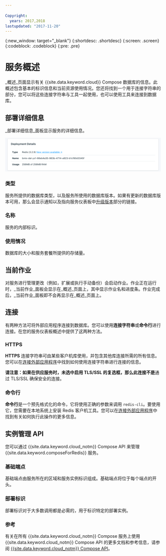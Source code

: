 ```yaml
---

Copyright:
  years: 2017,2018
lastupdated: "2017-11-20"
---
```


{:new_window: target="_blank"}
{:shortdesc: .shortdesc}
{:screen: .screen}
{:codeblock: .codeblock}
{:pre: .pre}

# 服务概述

_概述_页面显示有关 {{site.data.keyword.cloud}} Compose 数据库的信息。此概述包含基本的标识信息和当前资源使用情况。您还将找到一个用于连接字符串的部分，您可以将这些连接字符串与工具一起使用，也可以使用工具来连接到数据库。

## 部署详细信息

_部署详细信息_面板显示服务的详细信息。

![部署详细信息](./images/redis-deployment-details.png "“部署详细信息”面板的视图")

### 类型

服务所提供的数据库类型，以及服务所使用的数据库版本。如果有更新的数据库版本可用，那么会显示通知以及指向服务仪表板中[升级版本](/docs/services/ComposeForRedis/dashboard-settings.html#upgrade-version)部分的链接。

### 名称

服务的内部标识。

### 使用情况

数据库的大小和服务套餐所提供的存储量。

## 当前作业

对服务进行管理更改（例如，扩展或执行手动备份）会启动作业。作业正在运行时，_当前作业_面板会显示在_概述_页面上，其中显示作业名和进度条。作业完成后，_当前作业_面板即不会再显示在_概述_页面上。

## 连接

有两种方法可将外部应用程序连接到数据库。您可以使用**连接字符串**或**命令行**进行连接。在您的服务仪表板概述中提供了这两种方法。

### HTTPS

**HTTPS** 连接字符串可由某些客户机库使用，并包含其他库连接所需的所有信息。您可以在[连接外部应用程序](./connecting-external.html)中找到如何使用连接字符串进行连接的信息。

**请注意：**如果在供应服务时，未选中启用 TLS/SSL 的复选框，那么此连接**不是**通过 TLS/SSL 确保安全的连接。 

### 命令行

**命令行**是一个预先格式化的命令，它将使用正确的参数来调用 `redis-cli`。要使用它，您需要在本地系统上安装 Redis 客户机工具。您可以在[连接外部应用程序](./connecting-external.html)中找到有关如何执行此操作的更多信息。

## 实例管理 API

您可以通过 {{site.data.keyword.cloud_notm}} Compose API 来管理 {{site.data.keyword.composeForRedis}} 服务。

### 基础端点

基础端点由服务所在的区域和服务实例标识组成。基础端点将位于每个端点的开头。

### 部署标识

部署标识对于大多数调用都是必需的，用于标识特定的部署实例。

### 参考

有关在所有 {{site.data.keyword.cloud_notm}} Compose 服务上使用 {{site.data.keyword.cloud_notm}} Compose API 的更多文档和参考信息，请参阅 [{{site.data.keyword.cloud_notm}} Compose API](https://www.compose.com/articles/the-ibm-cloud-compose-api/)。

